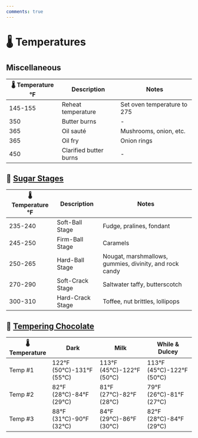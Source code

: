 ```yaml
---
comments: true
---
```

# :thermometer: Temperatures

## Miscellaneous

| :thermometer: Temperature °F  | Description             | Notes                       |
|-------------------------------|-------------------------|-----------------------------|
| 145-155                       | Reheat temperature      | Set oven temperature to 275 |
| 350                           | Butter burns            | -                           |
| 365                           | Oil sauté               | Mushrooms, onion, etc.      |
| 365                           | Oil fry                 | Onion rings                 |
| 450                           | Clarified butter burns  | -                           |

## :candy: [Sugar Stages][1]

| :thermometer: Temperature °F  | Description       | Notes                     |
|-------------------------------|-------------------|---------------------------|
| 235-240                       | Soft-Ball Stage   | Fudge, pralines, fondant  |
| 245-250                       | Firm-Ball Stage   | Caramels                  |
| 250-265                       | Hard-Ball Stage   | Nougat, marshmallows, gummies, divinity, and rock candy |
| 270-290                       | Soft-Crack Stage  | Saltwater taffy, butterscotch |
| 300-310                       | Hard-Crack Stage  | Toffee, nut brittles, lollipops |

## :chocolate_bar: [Tempering Chocolate][2]

| :thermometer: Temperature | Dark                      | Milk                      | While & Dulcey            |
|---------------------------|---------------------------|---------------------------|---------------------------|
| Temp #1                   | 122°F (50°C)-131°F (55°C) | 113°F (45°C)-122°F (50°C) | 113°F (45°C)-122°F (50°C) |
| Temp #2                   | 82°F (28°C)-84°F (29°C)   | 81°F (27°C)-82°F (28°C)   | 79°F (26°C)-81°F (27°C)   |
| Temp #3                   | 88°F (31°C)-90°F (32°C)   | 84°F (29°C)-86°F (30°C)   | 82°F (28°C)-84°F (29°C)   |

[1]: <https://www.exploratorium.edu/cooking/candy/sugar-stages.html>
[2]: <https://www.valrhona.com/en/l-ecole-valrhona/discover-l-ecole-valrhona/chocolate-terminology/tempering-chocolate>
